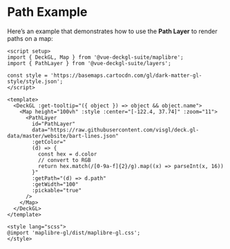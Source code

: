 <script setup>
import { DeckGL, Map } from '@vue-deckgl-suite/maplibre';
import { PathLayer } from '@vue-deckgl-suite/layers';
import 'maplibre-gl/dist/maplibre-gl.css';
</script>

# Path Example

Here’s an example that demonstrates how to use the **Path Layer** to render paths on a map:

```vue
<script setup>
import { DeckGL, Map } from '@vue-deckgl-suite/maplibre';
import { PathLayer } from '@vue-deckgl-suite/layers';

const style = 'https://basemaps.cartocdn.com/gl/dark-matter-gl-style/style.json';
</script>

<template>
  <DeckGL :get-tooltip="({ object }) => object && object.name">
    <Map height="100vh" :style :center="[-122.4, 37.74]" :zoom="11">
      <PathLayer
        id="PathLayer"
        data="https://raw.githubusercontent.com/visgl/deck.gl-data/master/website/bart-lines.json"
        :getColor="
        (d) => {
          const hex = d.color
          // convert to RGB
          return hex.match(/[0-9a-f]{2}/g).map((x) => parseInt(x, 16))
        }"
        :getPath="(d) => d.path"
        :getWidth="100"
        :pickable="true"
      />
    </Map>
  </DeckGL>
</template>

<style lang="scss">
@import 'maplibre-gl/dist/maplibre-gl.css';
</style>
```
<ClientOnly>
    <DeckGL :getTooltip="({ object }) => object && object.name">
        <Map 
            height="400px" 
            :style="`https://basemaps.cartocdn.com/gl/dark-matter-gl-style/style.json`" 
            :center="[-122.4, 37.74]" 
            :zoom="11" 
            :max-zoom="20" 
            :pitch="30"
        >
            <PathLayer
                id="PathLayer"
                data="https://raw.githubusercontent.com/visgl/deck.gl-data/master/website/bart-lines.json"
                :getColor="
                (d) => {
                  const hex = d.color
                  // convert to RGB
                  return hex.match(/[0-9a-f]{2}/g).map((x) => parseInt(x, 16))
                }"
                :getPath="(d) => d.path"
                :getWidth="100"
                :pickable="true"
            />
        </Map>
    </DeckGL>
</ClientOnly>